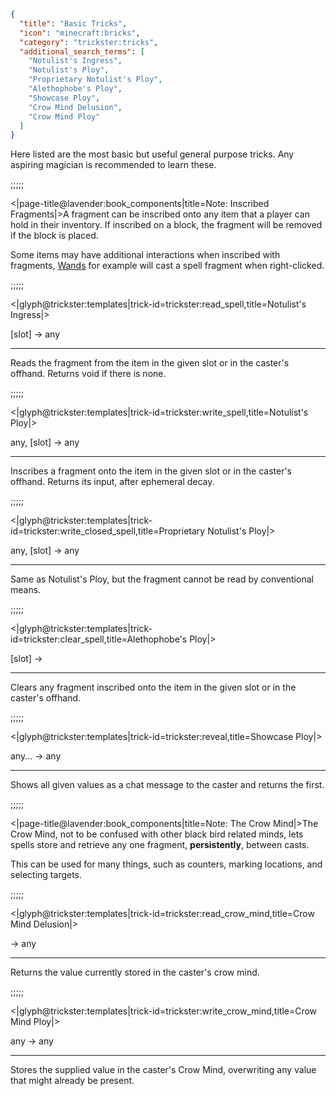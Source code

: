 ```json
{
  "title": "Basic Tricks",
  "icon": "minecraft:bricks",
  "category": "trickster:tricks",
  "additional_search_terms": [
    "Notulist's Ingress",
    "Notulist's Ploy",
    "Proprietary Notulist's Ploy",
    "Alethophobe's Ploy",
    "Showcase Ploy",
    "Crow Mind Delusion",
    "Crow Mind Ploy"
  ]
}
```

Here listed are the most basic but useful general purpose tricks.
Any aspiring magician is recommended to learn these.

;;;;;

<|page-title@lavender:book_components|title=Note: Inscribed Fragments|>A fragment can be inscribed onto any item that a player can hold in their inventory.
If inscribed on a block, the fragment will be removed if the block is placed.


Some items may have additional interactions when inscribed with fragments, 
[Wands](^trickster:items/wand) for example will cast a spell fragment when right-clicked.

;;;;;

<|glyph@trickster:templates|trick-id=trickster:read_spell,title=Notulist's Ingress|>

[slot] -> any

---

Reads the fragment from the item in the given slot or in the caster's offhand.
Returns void if there is none.

;;;;;

<|glyph@trickster:templates|trick-id=trickster:write_spell,title=Notulist's Ploy|>

any, [slot] -> any

---

Inscribes a fragment onto the item in the given slot or in the caster's offhand.
Returns its input, after ephemeral decay.

;;;;;

<|glyph@trickster:templates|trick-id=trickster:write_closed_spell,title=Proprietary Notulist's Ploy|>

any, [slot] -> any

---

Same as Notulist's Ploy, but the fragment cannot be read by conventional means.

;;;;;

<|glyph@trickster:templates|trick-id=trickster:clear_spell,title=Alethophobe's Ploy|>

[slot] -> 

---

Clears any fragment inscribed onto the item in the given slot or in the caster's offhand.

;;;;;

<|glyph@trickster:templates|trick-id=trickster:reveal,title=Showcase Ploy|>

any... -> any

---

Shows all given values as a chat message to the caster and returns the first.

;;;;;

<|page-title@lavender:book_components|title=Note: The Crow Mind|>The Crow Mind, not to be confused with other black bird related minds, 
lets spells store and retrieve any one fragment, **persistently**, between casts.


This can be used for many things, such as counters, 
marking locations, and selecting targets.

;;;;;

<|glyph@trickster:templates|trick-id=trickster:read_crow_mind,title=Crow Mind Delusion|>

-> any

---

Returns the value currently stored in the caster's crow mind.

;;;;;

<|glyph@trickster:templates|trick-id=trickster:write_crow_mind,title=Crow Mind Ploy|>

any -> any

---

Stores the supplied value in the caster's Crow Mind, overwriting any value that might already be present.

